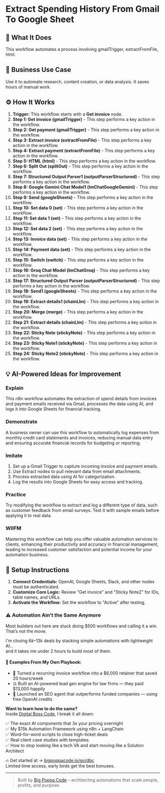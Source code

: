 # Extract Spending History From Gmail To Google Sheet

## 🚀 What It Does
This workflow automates a process involving gmailTrigger, extractFromFile, html.

## 💼 Business Use Case
Use it to automate research, content creation, or data analysis. It saves hours of manual work.

## ⚙️ How It Works
1.  **Trigger:** This workflow starts with a **Get invoice** node.
2. **Step 1: Get invoice (gmailTrigger)** - This step performs a key action in the workflow.
3. **Step 2: Get payment (gmailTrigger)** - This step performs a key action in the workflow.
4. **Step 3: Extract invoice (extractFromFile)** - This step performs a key action in the workflow.
5. **Step 4: Extract payment (extractFromFile)** - This step performs a key action in the workflow.
6. **Step 5: HTML (html)** - This step performs a key action in the workflow.
7. **Step 6: Split Out (splitOut)** - This step performs a key action in the workflow.
8. **Step 7: Structured Output Parser1 (outputParserStructured)** - This step performs a key action in the workflow.
9. **Step 8: Google Gemini Chat Model1 (lmChatGoogleGemini)** - This step performs a key action in the workflow.
10. **Step 9: Send (googleSheets)** - This step performs a key action in the workflow.
11. **Step 10: Set data 0 (set)** - This step performs a key action in the workflow.
12. **Step 11: Set data 1 (set)** - This step performs a key action in the workflow.
13. **Step 12: Set data 2 (set)** - This step performs a key action in the workflow.
14. **Step 13: Invoice data (set)** - This step performs a key action in the workflow.
15. **Step 14: Payment data (set)** - This step performs a key action in the workflow.
16. **Step 15: Switch (switch)** - This step performs a key action in the workflow.
17. **Step 16: Groq Chat Model (lmChatGroq)** - This step performs a key action in the workflow.
18. **Step 17: Structured Output Parser (outputParserStructured)** - This step performs a key action in the workflow.
19. **Step 18: Send1 (googleSheets)** - This step performs a key action in the workflow.
20. **Step 19: Extract details1 (chainLlm)** - This step performs a key action in the workflow.
21. **Step 20: Merge (merge)** - This step performs a key action in the workflow.
22. **Step 21: Extract details (chainLlm)** - This step performs a key action in the workflow.
23. **Step 22: Sticky Note (stickyNote)** - This step performs a key action in the workflow.
24. **Step 23: Sticky Note1 (stickyNote)** - This step performs a key action in the workflow.
25. **Step 24: Sticky Note2 (stickyNote)** - This step performs a key action in the workflow.

## 💡 AI-Powered Ideas for Improvement
### Explain
This n8n workflow automates the extraction of spend details from invoices and payment emails received via Gmail, processes the data using AI, and logs it into Google Sheets for financial tracking.

### Demonstrate
A business owner can use this workflow to automatically log expenses from monthly credit card statements and invoices, reducing manual data entry and ensuring accurate financial records for budgeting or reporting.

### Imitate
1. Set up a Gmail Trigger to capture incoming invoice and payment emails.
2. Use Extract nodes to pull relevant data from email attachments.
3. Process extracted data using AI for categorization.
4. Log the results into Google Sheets for easy access and tracking.

### Practice
Try modifying the workflow to extract and log a different type of data, such as customer feedback from email surveys. Test it with sample emails before applying it to real data.

### WIIFM
Mastering this workflow can help you offer valuable automation services to clients, enhancing their productivity and accuracy in financial management, leading to increased customer satisfaction and potential income for your automation business.

## 🔧 Setup Instructions
1. **Connect Credentials:** OpenAI, Google Sheets, Slack, and other nodes must be authenticated.
2. **Customize Core Logic:** Review "Get invoice" and "Sticky Note2" for IDs, table names, and URLs.
3. **Activate the Workflow:** Set the workflow to "Active" after testing.

### ⚠️ Automation Ain’t the Same Anymore

Most builders out here are stuck doing $500 workflows and calling it a win.  
That’s not the move.  

I'm closing $6k–$13k deals by stacking simple automations with lightweight AI...  
and it takes me under 2 hours to build most of them.

#### 🧠 Examples From My Own Playbook:
- 🔁 Turned a recurring invoice workflow into a $6,000 retainer that saved 20 hours/week  
- ⚖️ Built an AI-powered lead gen engine for law firms — they paid $13,000 happily  
- 🚀 Launched an SEO agent that outperforms funded companies — using free OpenAI credits  

**Want to learn how to do the same?**  
Inside [Digital Boss Code](https://bigpoppacode.io/go/dbc), I break it all down:

✅ The exact AI components that 3x your pricing overnight  
✅ My $15k Automation Framework using n8n + LangChain  
✅ Word-for-word scripts to close high-ticket deals  
✅ Real client case studies with templates  
✅ How to stop looking like a tech VA and start moving like a Solution Architect  

🔥 Get started at → [bigpoppacode.io/go/dbc](https://bigpoppacode.io/go/dbc)  
Limited time access, early birds get the best bonuses.

---
> Built by [Big Poppa Code](https://bigpoppacode.io) – architecting automations that scale people, profits, and purpose.
